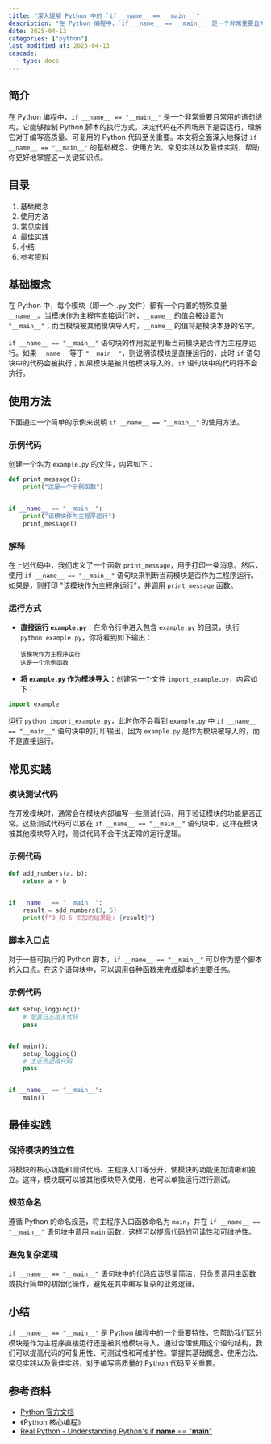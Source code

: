 ```yaml
---
title: "深入理解 Python 中的 `if __name__ == __main__`"
description: "在 Python 编程中，`if __name__ == __main__` 是一个非常重要且常用的语句结构。它能够控制 Python 脚本的执行方式，决定代码在不同场景下是否运行，理解它对于编写高质量、可复用的 Python 代码至关重要。本文将全面深入地探讨 `if __name__ == __main__` 的基础概念、使用方法、常见实践以及最佳实践，帮助你更好地掌握这一关键知识点。"
date: 2025-04-13
categories: ["python"]
last_modified_at: 2025-04-13
cascade:
  - type: docs
---
```



## 简介
在 Python 编程中，`if __name__ == "__main__"` 是一个非常重要且常用的语句结构。它能够控制 Python 脚本的执行方式，决定代码在不同场景下是否运行，理解它对于编写高质量、可复用的 Python 代码至关重要。本文将全面深入地探讨 `if __name__ == "__main__"` 的基础概念、使用方法、常见实践以及最佳实践，帮助你更好地掌握这一关键知识点。

<!-- more -->
## 目录
1. 基础概念
2. 使用方法
3. 常见实践
4. 最佳实践
5. 小结
6. 参考资料

## 基础概念
在 Python 中，每个模块（即一个 `.py` 文件）都有一个内置的特殊变量 `__name__`。当模块作为主程序直接运行时，`__name__` 的值会被设置为 `"__main__"`；而当模块被其他模块导入时，`__name__` 的值将是模块本身的名字。

`if __name__ == "__main__"` 语句块的作用就是判断当前模块是否作为主程序运行。如果 `__name__` 等于 `"__main__"`，则说明该模块是直接运行的，此时 `if` 语句块中的代码会被执行；如果模块是被其他模块导入的，`if` 语句块中的代码将不会执行。

## 使用方法
下面通过一个简单的示例来说明 `if __name__ == "__main__"` 的使用方法。

### 示例代码
创建一个名为 `example.py` 的文件，内容如下：

```python
def print_message():
    print("这是一个示例函数")


if __name__ == "__main__":
    print("该模块作为主程序运行")
    print_message()
```

### 解释
在上述代码中，我们定义了一个函数 `print_message`，用于打印一条消息。然后，使用 `if __name__ == "__main__"` 语句块来判断当前模块是否作为主程序运行。如果是，则打印 "该模块作为主程序运行"，并调用 `print_message` 函数。

### 运行方式
- **直接运行 `example.py`**：在命令行中进入包含 `example.py` 的目录，执行 `python example.py`，你将看到如下输出：
  ```
  该模块作为主程序运行
  这是一个示例函数
  ```
- **将 `example.py` 作为模块导入**：创建另一个文件 `import_example.py`，内容如下：

```python
import example
```

运行 `python import_example.py`，此时你不会看到 `example.py` 中 `if __name__ == "__main__"` 语句块中的打印输出，因为 `example.py` 是作为模块被导入的，而不是直接运行。

## 常见实践
### 模块测试代码
在开发模块时，通常会在模块内部编写一些测试代码，用于验证模块的功能是否正常。这些测试代码可以放在 `if __name__ == "__main__"` 语句块中，这样在模块被其他模块导入时，测试代码不会干扰正常的运行逻辑。

### 示例代码
```python
def add_numbers(a, b):
    return a + b


if __name__ == "__main__":
    result = add_numbers(3, 5)
    print(f"3 和 5 相加的结果是: {result}")
```

### 脚本入口点
对于一些可执行的 Python 脚本，`if __name__ == "__main__"` 可以作为整个脚本的入口点。在这个语句块中，可以调用各种函数来完成脚本的主要任务。

### 示例代码
```python
def setup_logging():
    # 配置日志相关代码
    pass


def main():
    setup_logging()
    # 主业务逻辑代码
    pass


if __name__ == "__main__":
    main()
```

## 最佳实践
### 保持模块的独立性
将模块的核心功能和测试代码、主程序入口等分开，使模块的功能更加清晰和独立。这样，模块既可以被其他模块导入使用，也可以单独运行进行测试。

### 规范命名
遵循 Python 的命名规范，将主程序入口函数命名为 `main`，并在 `if __name__ == "__main__"` 语句块中调用 `main` 函数，这样可以提高代码的可读性和可维护性。

### 避免复杂逻辑
`if __name__ == "__main__"` 语句块中的代码应该尽量简洁，只负责调用主函数或执行简单的初始化操作，避免在其中编写复杂的业务逻辑。

## 小结
`if __name__ == "__main__"` 是 Python 编程中的一个重要特性，它帮助我们区分模块是作为主程序直接运行还是被其他模块导入。通过合理使用这个语句结构，我们可以提高代码的可复用性、可测试性和可维护性。掌握其基础概念、使用方法、常见实践以及最佳实践，对于编写高质量的 Python 代码至关重要。

## 参考资料
- [Python 官方文档](https://docs.python.org/3/)
- 《Python 核心编程》
- [Real Python - Understanding Python's if __name__ == "__main__"](https://realpython.com/if-name-main-python/)